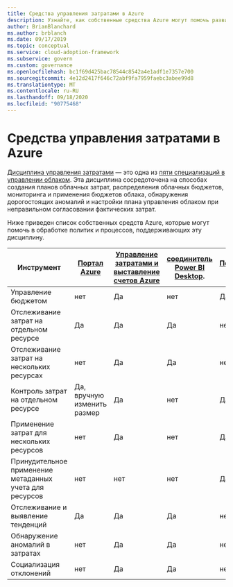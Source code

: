 ```yaml
---
title: Средства управления затратами в Azure
description: Узнайте, как собственные средства Azure могут помочь развитым политикам и процессам, которые поддерживают дисциплину управления затратами.
author: BrianBlanchard
ms.author: brblanch
ms.date: 09/17/2019
ms.topic: conceptual
ms.service: cloud-adoption-framework
ms.subservice: govern
ms.custom: governance
ms.openlocfilehash: bc1f69d425bac78544c8542a4e1adf1e7357e700
ms.sourcegitcommit: 4e12d2417f646c72abf9fa7959faebc3abee99d8
ms.translationtype: MT
ms.contentlocale: ru-RU
ms.lasthandoff: 09/18/2020
ms.locfileid: "90775468"
---
```

# <a name="cost-management-tools-in-azure"></a>Средства управления затратами в Azure

[Дисциплина управления затратами](./index.md) — это одна из [пяти специализаций в управлении облаком](../governance-disciplines.md). Эта дисциплина сосредоточена на способах создания планов облачных затрат, распределения облачных бюджетов, мониторинга и применения бюджетов облака, обнаружения дорогостоящих аномалий и настройки плана управления облаком при неправильном согласовании фактических затрат.

Ниже приведен список собственных средств Azure, которые могут помочь в обработке политик и процессов, поддерживающих эту дисциплину.

| Инструмент | [Портал Azure](https://azure.microsoft.com/features/azure-portal)  | [Управление затратами и выставление счетов Azure](/azure/cost-management-billing/cost-management-billing-overview)  | [соединитель Power BI Desktop](/power-bi/connect-data/desktop-connect-azure-cost-management). | [Политика Azure](/azure/governance/policy/overview) |
|---------|---------|---------|---------|---------|
| Управление бюджетом     | нет         | Да         | нет         | Да         |
| Отслеживание затрат на отдельном ресурсе    | Да         | Да         | Да         | нет         |
| Отслеживание затрат на нескольких ресурсах    | нет         | Да        | Да         | нет         |
| Контроль затрат на отдельном ресурсе     | Да, вручную изменить размер         | Да         | нет         | Да         |
| Применение затрат для нескольких ресурсов    | нет         | Да         | нет         | Да         |
| Принудительное применение метаданных учета для ресурсов    | нет         | нет         | нет         | Да         |
| Отслеживание и выявление тенденций     | Да          | Да        | Да         | нет         |
| Обнаружение аномалий в затратах     | нет         | Да        | Да         | нет        |
| Социализация отклонений     | нет        | Да        | Да        | нет        |
